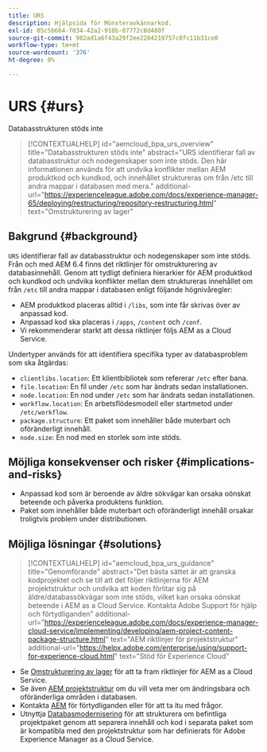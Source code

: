 ```yaml
---
title: URS
description: Hjälpsida för Mönsteravkännarkod.
exl-id: 05c5b664-f034-42a2-918b-07772c8d480f
source-git-commit: 982ad1a6f43a29f2ee2284219757c8fc11b31ce0
workflow-type: tm+mt
source-wordcount: '376'
ht-degree: 0%

---
```


# URS {#urs}

Databasstrukturen stöds inte

>[!CONTEXTUALHELP]
>id="aemcloud_bpa_urs_overview"
>title="Databasstrukturen stöds inte"
>abstract="URS identifierar fall av databasstruktur och nodegenskaper som inte stöds. Den här informationen används för att undvika konflikter mellan AEM produktkod och kundkod, och innehållet struktureras om från /etc till andra mappar i databasen med mera."
>additional-url="https://experienceleague.adobe.com/docs/experience-manager-65/deploying/restructuring/repository-restructuring.html" text="Omstrukturering av lager"

## Bakgrund {#background}

`URS` identifierar fall av databasstruktur och nodegenskaper som inte stöds. Från och med AEM 6.4 finns det riktlinjer för omstrukturering av databasinnehåll. Genom att tydligt definiera hierarkier för AEM produktkod och kundkod och undvika konflikter mellan dem struktureras innehållet om från `/etc` till andra mappar i databasen enligt följande högnivåregler:

* AEM produktkod placeras alltid i `/libs`, som inte får skrivas över av anpassad kod.
* Anpassad kod ska placeras i `/apps`, `/content` och `/conf`.
* Vi rekommenderar starkt att dessa riktlinjer följs AEM as a Cloud Service.

Undertyper används för att identifiera specifika typer av databasproblem som ska åtgärdas:
* `clientlibs.location`: Ett klientbibliotek som refererar `/etc` efter bana.
* `file.location`: En fil under `/etc` som har ändrats sedan installationen.
* `node.location`: En nod under `/etc` som har ändrats sedan installationen.
* `workflow.location`: En arbetsflödesmodell eller startmetod under `/etc/workflow`.
* `package.structure`: Ett paket som innehåller både muterbart och oföränderligt innehåll.
* `node.size`: En nod med en storlek som inte stöds.

## Möjliga konsekvenser och risker {#implications-and-risks}

* Anpassad kod som är beroende av äldre sökvägar kan orsaka oönskat beteende och påverka produktens funktion.
* Paket som innehåller både muterbart och oföränderligt innehåll orsakar troligtvis problem under distributionen.

## Möjliga lösningar {#solutions}

>[!CONTEXTUALHELP]
>id="aemcloud_bpa_urs_guidance"
>title="Genomförande"
>abstract="Det bästa sättet är att granska kodprojektet och se till att det följer riktlinjerna för AEM projektstruktur och undvika att koden förlitar sig på äldre/databassökvägar som inte stöds, vilket kan orsaka oönskat beteende i AEM as a Cloud Service. Kontakta Adobe Support för hjälp och förtydliganden"
>additional-url="https://experienceleague.adobe.com/docs/experience-manager-cloud-service/implementing/developing/aem-project-content-package-structure.html" text="AEM riktlinjer för projektstruktur"
>additional-url="https://helpx.adobe.com/enterprise/using/support-for-experience-cloud.html" text="Stöd för Experience Cloud"

* Se [Omstrukturering av lager](https://experienceleague.adobe.com/docs/experience-manager-65/deploying/restructuring/repository-restructuring.html) för att ta fram riktlinjer för AEM as a Cloud Service.
* Se även [AEM projektstruktur](https://experienceleague.adobe.com/docs/experience-manager-cloud-service/implementing/developing/aem-project-content-package-structure.html) om du vill veta mer om ändringsbara och oföränderliga områden i databasen.
* Kontakta [AEM](https://helpx.adobe.com/enterprise/using/support-for-experience-cloud.html) för förtydliganden eller för att ta itu med frågor.
* Utnyttja [Databasmodernisering](https://experienceleague.adobe.com/docs/experience-manager-cloud-service/moving/refactoring-tools/repo-modernizer.html#refactoring-tools) för att strukturera om befintliga projektpaket genom att separera innehåll och kod i separata paket som är kompatibla med den projektstruktur som har definierats för Adobe Experience Manager as a Cloud Service.
